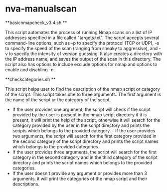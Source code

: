 # nva-manualscan

**basicnmapcheck_v3.4.sh
**

This script automates the process of running Nmap scans on a list of IP addresses specified in a file called "targets.txt". The script accepts several command-line options, such as -p to specify the protocol (TCP or UDP), -s to specify the speed of the scan (ranging from sneaky to aggressive), and -v to specify the intensity of version guessing. It also creates a directory with the IP address name, and saves the output of the scan in this directory. The script also has options to include exclude options for nmap and options to enable and disabling -n.

**checkcategories.sh
**

This script helps user to find the description of the nmap script or category of the script. 
This script takes one to three arguments. The first argument is the name of the script or the category of the script. 
- If the user provides one argument, the script will check if the script provided by the user is present in the nmap script directory if it is present, it will print the help of the script, otherwise it will search for the category provided by the user in the script directory and prints the scripts which belongs to the provided category.  - If the user provides two arguments, the script will search for the first category provided in the second category of the script directory and prints the script names which belongs to the provided categories. 
- If the user provides three arguments, the script will search for the first category in the second category and in the third category of the script directory and prints the script names which belongs to the provided categories. 
- If the user doesn't provide any argument or provides more than 3 arguments, it will print the categories of the nmap script and their descriptions.
